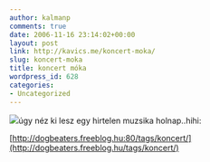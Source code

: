 ```yaml
---
author: kalmanp
comments: true
date: 2006-11-16 23:14:02+00:00
layout: post
link: http://kavics.me/koncert-moka/
slug: koncert-moka
title: koncert móka
wordpress_id: 628
categories:
- Uncategorized
---
```


![](http://kavics.freeblog.hu/files/kavics_bass.jpg)úgy néz ki lesz egy hirtelen muzsika holnap..hihi:   

[http://dogbeaters.freeblog.hu:80/tags/koncert/](http://dogbeaters.freeblog.hu/tags/koncert/)
